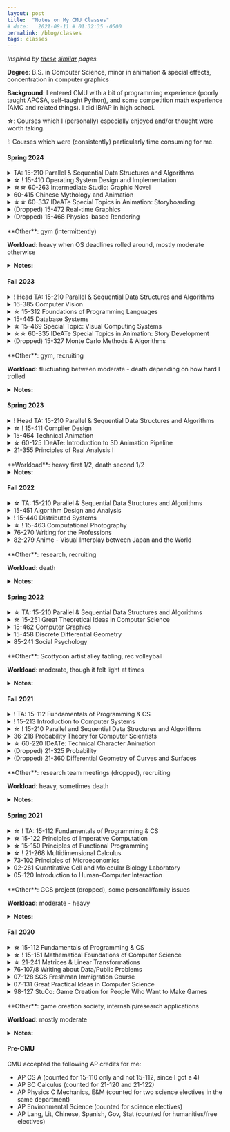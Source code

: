 ```yaml
---
layout: post
title:  "Notes on My CMU Classes"
# date:   2021-08-11 # 01:32:35 -0500
permalink: /blog/classes
tags: classes
---
```

*Inspired by [these][numbat] [similar][weihang] pages.*

**Degree**: B.S. in Computer Science, minor in animation & special effects, concentration in computer graphics

**Background**: I entered CMU with a bit of programming experience (poorly taught APCSA, self-taught Python), and some competition math experience (AMC and related things). I did IB/AP in high school.

☆: Courses which I (personally) especially enjoyed and/or thought were worth taking.

!: Courses which were (consistently) particularly time consuming for me.

#### **Spring 2024**
<details>
<summary>
TA: 15-210 Parallel & Sequential Data Structures and Algorithms
</summary>
</details>

<details>
<summary>
☆ ! 15-410 Operating System Design and Implementation
</summary>
<ul>
<li>
Mostly seconding <a href = "https://thenumb.at/cmu/">thenumbat’s</a> review on the workload/course staff. 
</li>
<li>
Lectures are taught extremely well and cover useful topics outside of OS implementation: how to ask meaningful questions, how to debug effectively, how to approach and iterate on design problems.
</li>
<li>
Projects are a lot more design-focused and rewarding than expected (than say compilers, which in my opinion has a lot more coding than emphasis on good design and debugging).
</li>
<li>
If I had say how other systems classes were helpful for this class out of the three I took beforehand, I would rank them from most to least helpful: 15-411 gave a good understanding of assembly + the stack and partner practice + managing a 15-unit systems class, 15-440 (fall) gave decent practice with design problems in a more structured setting than OS, and 15-445 overall gave ok practice with concurrency/random C things in a pretty structured setting. 
</li>
<li>
I didn't take 15-418, but my partner did, and we found its lectures occasionally very useful for the projects as well. Ultimately I think every systems class will share some relevant topic overlap with OS (ex. there were lectures covering cache coherency from 15-418, database transactions, networking, distributed operating systems).
</li>
</ul>
</details>

<details>
<summary>
☆☆ 60-263 Intermediate Studio: Graphic Novel
</summary>
<ul>
<li>
One of my favorite classes ever. <a href = "https://www.johnpena.net/">John Peña</a> is a super energetic, encouraging, and just overall amazing professor to take this class with. I felt like I learned a lot, and I had so much fun drawing and making comics every week with everybody in the class. 
</li>
</ul>
</details>

<details>
<summary>
60-415 Chinese Mythology and Animation 
</summary>
<ul>
<li>
A mostly chill gen-ed and studio class hybrid. Classes were spent either discussing Chinese mythology articles or various history of animation topics. Each group wrote a story inspired by Chinese myths and created an animation project. 
</li>
<li>
There was not much of a focus on practical animation technique as I would have liked, though I expect that would have been more present in a full studio animation class. The professors did periodically alert students to <a href = "https://studioforcreativeinquiry.org/">animation-related talks and events</a> though, which was cool.
</li>
<li>
This class also counts for the animation & special effects minor. 
</li>
</ul>
</details>

<details>
<summary>
☆☆ 60-337 IDeATe Special Topics in Animation: Storyboarding
</summary>
<ul>
<li>
A super fun follow-up (A4) mini to 60-335, and also taught by <a href = "https://alexalimhaas.com/">Alexa!</a> More focused on the visual aspects of 60-335, but storytelling approaches and topics were still relevant. One doesn't need to necessarily take both minis in that order; even just taking one of them is a really fun and fulfilling experience if you're interested in storytelling or drawing.
</li>
</ul>
</details>

<details>
<summary>
(Dropped) 15-472 Real-time Graphics 
</summary>
<ul>
<li>
Backup class for if I couldn’t get into OS, which I dropped in the second week. Also a first-time offering for writing a Vulkan graphics engine from scratch, and it seems like assignments tended to be difficult or time consuming. The little content I saw was cool though— if you like systems and performance optimization for graphics you would probably like this class.
</li>
</ul>
</details>

<details>
<summary>
(Dropped) 15-468 Physics-based Rendering
</summary>
<ul>
<li>
I actually really wanted to take this class while planning out my graphics concentration in sophomore/junior year, but I ended up not needing it to finish the concentration, and didn't want take it for other reasons (see notes below). I didn't actually go to any lectures, but I know from computational photography (taught by the same professor, Yannis) that the course is well-run (and well-funded). 
</li>
</ul>
</details>

<br>
**Other**: gym (intermittently) 

**Workload**: heavy when OS deadlines rolled around, mostly moderate otherwise 

<details>
<summary><b>Notes:</b></summary>
<ul>
<li>
I don't recommend taking a second coding-heavy class on top of OS, since it effectively takes up the amount of commitment as a part-time coding job (can be up to 30 hrs a week, sometimes more). This was one of the reasons why I opted to take an art-adjacent gened (Chinese Animation) over another graphics class. 
</li>
<li>
This was also the semester I tried to take more classes for pure personal interest (ex. comics, storyboarding, animation). In hindsight I should have tried to do this more aggressively in other semesters too. 
</li>
<li>
If I had more time, some other classes I would have liked to take include film studies, script writing, color, generative AI, and various art studios...
</li>
</ul>
</details>


#### **Fall 2023**
<details>
<summary>
! Head TA: 15-210 Parallel & Sequential Data Structures and Algorithms
</summary>
</details>

<details>
<summary>
16-385 Computer Vision 
</summary>
<ul>
<li>
Overall a not too bad class for the AI elective (especially if you don't care that much about AI). In particular there are no exams. A much more scaffolded and beginner-friendly version of 15-463 (I probably should have taken vision first.)
</li>
</ul>
</details>

<details>
<summary>
☆ 15-312 Foundations of Programming Languages 
</summary>
<ul>
<li>
Originally I was going to take 15-317 (clogic) for my logic & languages requirement, but my advisor recommended 312 over clogic. It is definitely more fast-paced and theory heavy, but in my opinion the content is probably more interesting, and the teaching quality of both the professor (Harper) and the TAs were really good as well. Also not too bad to take after having taken compilers (some content and homeworks overlapped with implementing the fun parts of a compiler without all the debugging pain). 
</li>
<li>
In some ways, this class felt like 150 but on steroids, in the sense that I would completely zone out during lecture at times and be behind in terms of content, but still be able to (somewhat) learn the content on my own by doing the homework. The homework problems were also always very satisfying to complete. 
</li>
<!-- <li>
As someone who isn't very PL-focused, I also felt that half the time the t
</li> -->
</ul>
</details>

<details>
<summary>
15-445 Database Systems
</summary>
<ul>
<li>
As this was the third systems class I took, I felt that the coding projects were not as difficult as distributed or compilers to complete. In the beginning they were quite scaffolded, and in general they felt like software engineering tasks (since we were working within a subset of an existing codebase). 
</li>
<li>
I took this class because I thought databases would be broadly useful, and because I wanted some more hands-on experience with concurrent C++. Having a bit of course and project experience with DB did help me out a bit while interviewing for jobs, but I didn't really get as much as I wanted out out of the concurrent C++ side. I will also note that the lectures and projects for CMU DB are publically available (on Youtube, Github, Gradescope), so I technically could have also taken another course and learned DB on my own (although realistically, I probably wouldn't have done that this year).
</li>
</ul>
</details>

<details>
<summary>
☆ 15-469 Special Topic: Visual Computing Systems
</summary>
<ul>
<li>
In my opinion this is the graphics class that ties everything together-- revisiting topics from the intro graphics class, computational photography, video games, graphics + ml from an architecture lense. Fun and chill seminar-style lectures with a really good professor, who used to be a B.S./M.S. student at CMU! (Oscar) 
</li>
<li>
Got to work a bit with vectorized SIMD and C++ through the assignments / course project, which was cool. I wish I could have learned and worked with CUDA explicitly (I should have picked something involving CUDA for my final project in retrospect). 
</li>
</ul>
</details>

<details>
<summary>
☆☆ 60-335 IDeATe Special Topics in Animation: Story Development
</summary>
<ul>
<li>
My favorite class I took this semester, in part because it was so different from the technical CS or technical art classes that I'm used to taking. I've always wanted to take a storytelling or writing class, and this (A3) mini taught me a lot about both while being super chill and fun. The instructor (Alexa Lim Haas) is really kind and supportive of all of her students, no matter what background they come from. 
</li>
</ul>
</details>

<details>
<summary>
(Dropped) 15-327 Monte Carlo Methods & Algorithms
</summary>
<ul>
<li>
This was a new class (that also counts for the graphics concentration). I dropped it after the first week and replaced it with databases because (1) I felt like I had seem some of the content before in graphics/discrete differential geometry (2) I didn't want to / couldn't drop any other classes and (3) it had an early morning timeslot (LOL). In retrospect I don't think I actually knew as much content as I thought I did (after looking at some of the homeworks), but this class is definitely on the mathier side.
</li>
</ul>
</details>
<br>
**Other**: gym, recruiting 

**Workload**: fluctuating between moderate - death depending on how hard I trolled


<details>
<summary><b>Notes:</b></summary>
<ul>
<li>
Recruiting sucked, as always, but especially more so this semester because of the economy/massive layoffs everywhere. Many people I knew (including me) had a hard time getting interviews.
</li>
<li> 
Definitely felt some form of senioritis this semester-- I found myself prioritizing TA-ing, playing games, or going to the gym more over grades or assignments. I think I would have had a better time mentally if I had dropped databases, but I kept putting it off. The other classes I took were all for graduation requirements (major, concentration, minor).
</li>
</ul>
</details>


#### **Spring 2023**
<details>
<summary>! Head TA: 15-210 Parallel & Sequential Data Structures and Algorithms</summary>

<ul>
<li>
A lot of work (some rewarding, some tedious). Also more stressful than necessary due to a lot of semester-specific things (ex. developing C++ Lab infrastructure, content changes, etc.). At the end of the day, had many fun moments as well with other TAs and students, which was worthwhile.  
</li>
</ul>

</details>
<details>
<summary>☆ ! 15-411 Compiler Design </summary>
<ul>
<li> 
Very hands-on class where you implement 6 compilers with a partner in a language of your choice (we used OCaml, which is what most teams used). This was pretty effective in allowing us to deeply understand how each phase of a compiler works, and also a lot of work (for me, >= 25 hrs/week).
</li>
<li>In my opinion, the labs in order of difficulty: L5 > > > L4 > L3 > L2 > L1 ~ L6 (if you pick an easier final project)
</li>
</ul>
</details>

<details>
<summary>15-464 Technical Animation </summary>
<ul>
<li> 
A graphics elective that covers both classic and modern research in animation (offered every other spring). In particular I learned a lot about cloth/fluid/deformable simulation.
</li>
<li>
Pretty flexible class that was good to take alongside compilers as well--  main assignments were two mini-projects due every three weeks, and tasks for a final project. 
</li>
</ul>
</details>

<details>
<summary>☆ 60-125 IDeATe: Introduction to 3D Animation Pipeline  </summary>
<ul>
<li> 
Really cool class where you make all aspects of a short animation (modeling, texturing, rigging, lighting, animating, etc.) from scratch. Very applicable if one is interested in working in film, animation, or games.
</li>
<li>
Interesting to see how artists use many of the concepts or tools we learned about in the 15-xxx graphics classes in the pipeline.
</li>
</ul>
</details>

<details>
<summary>21-355 Principles of Real Analysis I</summary>
<ul>
<li> 
Not too interesting, but I got some practice with formal definitions and proofs for continuous math, which is useful and sometimes cool.    
</li>
<li>
Also seems to vary a lot with the professor-- I took it with Neumayer, who was generally fairly supportive of her students.
</li>
</ul>
</details>
<br>
<!-- **Other**: n/a -->
**Workload**: heavy first 1/2, death second 1/2

<details>
<summary><b>Notes:</b></summary>
<ul>
<li>
Compilers and both animation classes had final projects in place of exams, which was hard to balance in the last month of classes. 
</li>
<li> 
Although I liked everything I was learning about, for the sake of my sanity and sleep schedule I wish I had dropped real and spent more time polishing my assignments for 60-125.
</li>
</ul>
</details>

#### **Fall 2022**
<details>
<summary>☆ TA: 15-210 Parallel & Sequential Data Structures and Algorithms</summary>
<!-- <ul>
<li> 
Not too interesting, but I got some practice with formal definitions and proofs for continuous math, which is useful and sometimes cool.    
</li>
<li>
Also seems to vary a lot with the professor-- I took it with Neumayer, who was generally fairly supportive of her students.
</li>
</ul> -->
</details>

<details>
<summary>15-451 Algorithm Design and Analysis</summary>
<ul>
<li> 
I was lucky to take this class during what seemed to be an abnormally "good" semester in terms of professors, TAs, and students-- I thought the 451 was harder than 210 and 251, but still reasonable/manageable. How hard and how reasonable 451 is seems to depend heavily on who's teaching it, though.  
</li>
<li>
As with 251, having an oral group that you get along with and are willing to work with you is more important than having a really "smart" group. 
</li>
</ul>
</details>

<details>
<summary>! 15-440 Distributed Systems</summary>
<ul>
<li> 
Possibly the worst taught CS class I've taken so far (although I've been told that I haven't taken any AI/ML classes yet). That might just be how systems courses are taught though, and exasterbated by stress. I might have taken 15-418 instead, but didn't want to deal with a second final project on top of 463's.
</li>
<li>
For the fall variant, two of the four major projects are partner projects. In my opinion, it's probably better to find a partner who has a similar working style as you, as opposed to a friend who you might not work that well with. Group issues are common.
</li>
<li>
I would rank the projects P1 > P3 >= P2 > P0 in terms of difficulty, but <a href="https://hachiyuki8.github.io/tech/2021/12/23/440-projects.html">everyone's experience is different.</a>
</li>
</ul>
</details>

<details>
<summary>☆ ! 15-463 Computational Photography</summary>
<ul>
<li> 
A really interesting and well-run class about cameras and various vision/graphics-adjacent imaging techniques. Yannis (the professor) is a great teacher and does a lot of cool imaging/rendering research. I think I learned the most from this class this semester, even though I would also rank it as the hardest class I've taken to date-- at several points I was close to dropping it.
</li>
<li>
Assignments are half implementing a research paper in Python, half applying your implemented code to your own camera photos. All of them are a lot of work but are really rewarding to get working. The class will probably go more smoothly if you've taken both computer vision and graphics beforehand (if I had to pick one, then vision is more helpful than graphics). For me there was a steep learning curve in the beginning with getting up to speed with standard vision programming tricks.
</li>
<li>
I would rank the assignments as A2 > > > A3 > A6 > A4 > A5 > A1 in terms of difficulty (but this varies for everyone). Some of my favorite assignments include building the pinhole camera for A1, A4, and the second half of A3. 
</li>
</ul>
</details>


<details>
<summary>76-270 Writing for the Professions</summary>
<ul>
<li> 
A standard writing/communication class, but felt tedious and annoying the entire semester to work through (probably due to stress). I could not bring myself to wake up for the 9am section, which was unfortunate because they took attendance.
</li>
<li>
I originally signed up for this class because I thought I would need extra units to pad different technicals / in case I dropped a class. I ended up staying in it because it was a graduation requirement, but I should have dropped and taken it a different semester.
</li>
<li>
If you're already doing research or are interested in research, 07-300 is probably a better option. I might have considered that if it didn't conflict with 463.
</li>
</ul>
</details>


<details>
<summary>82-279 Anime - Visual Interplay between Japan and the World</summary>
<ul>
<li> 
Super chill gened, with a really nice professor. You watch and discuss several anime over the course of the semester, with essays instead of exams. Counts for category 3. 
</li>
</ul>
</details>
<br>
**Other**: research, recruiting

**Workload**: death

<details>
<summary><b>Notes:</b></summary>
<ul>
<li> 
Don't take five classes, TA, and do research during interview season, even if you like suffering. 
</li>
<!-- <li> 
I met a lot of new friends through 451 and 440 this semester, which might be because a lot of CS juniors take at least one of them junior fall. In retrospect, this makes me glad I took 210 + 213 last fall to be able to have my current schedule, since in past semesters I didn't take many core classes at the "same time" as many other people in my year.
</li> -->
<li> 
My time management/tolerance for higher FCE has definitely increased over the semesters, but this semester's workload was still too heavy for me. It might have been more manageable if I didn't pick up a research project on a whim a few weeks before the semester started.
</li>
<li> 
As someone who struggled with internship applications and interviewing all throughout freshman and sophomore year, I found this interviewing cycle to be a lot more manageable (but still hard). I guess it really is true that things work out if you work hard in school, and that it's easier to be considered for interviews the older you get. Although, I still feel that I got very lucky-- landing internships and jobs are harder than ever now, with the current state of things.
</li>
</ul>
</details>

#### **Spring 2022**
<details>
<summary>☆ TA: 15-210 Parallel & Sequential Data Structures and Algorithms</summary>
<ul>
<li> 
Pretty interesting to teach theory for the first time. Deepened some shaky understanding of topics from last semester and got to work with cool vet TAs, which was really rewarding.
</li>
<li> 
Reasonable responsibilities/time commitment 
</li>
</ul>
</details>

<details>
<summary>☆ 15-251 Great Theoretical Ideas in Computer Science</summary>
<ul>
<li> 
Very well run proof-based class, many interesting theory topics and homework problems. I felt like past semesters' math/cs theory classes were finally paying off. 
</li>
<li> 
Writing sessions were initially stressful, but they ended up saving a lot of time from having to write up all the problems, and also reduced exam prep. I felt like I didn't need to prepare for exams as much (as say 210, 150, or concepts) other than reviewing practice/hw problems and some textbook definitions. 
</li>
<li> 
I think I would have suffered a lot more if I took 251 earlier, but I also would have been wowed a lot more by lectures/recitations (I think 210 did that for me in place of 251).  
</li>
<li> 
I also had a good group, which made the class fun / lighter. Having group members that you get along with and are willing to go to office hours with you is more important than having "really smart" group members.
</li>
</ul>
</details>

<details>
<summary>15-462 Computer Graphics</summary>
<ul>
<li> 
Interesting lectures and cool assignments. Tedious at times, mainly due to c++ things and me being bad at reading comprehension. Relatively chill and moderate workload class. 
</li>
<li> 
Assignments I liked the most: a3 > a2 > a1 > a4
</li>
<li> 
Assignments that drove me crazy: a3 > a4 > a1 > a2
</li>
</ul>
</details>

<details>
<summary>15-458 Discrete Differential Geometry</summary>
<ul>
<li> 
A math class in disguise as a CS class. The math (differential geometry) is actually really hard (traditionally would require rigorous understanding of real/functional analysis, linear algebra, topology, etc) but it's taught in a very visual and intuitive way that's not very rigorous. Overall an even chiller class than graphics. 
</li>
<li> 
Assignments are half written proofs/computations, and half 112-122 level progs, due every 2 weeks. Grading is pretty lenient.
</li>
<li> 
Keenan is a great lecturer, highly recommend the in person lectures. 
</li>
</ul>
</details>

<details>
<summary>85-241 Social Psychology</summary>
<ul>
<li> 
Counts as a cat 1 gened. Relatively low workload (papers, async quizzes), slow lectures with mandatory attendance, nice professors. 
</li>
</ul>
</details>
<br>
**Other**: Scottycon artist alley tabling, rec volleyball

**Workload**: moderate, though it felt light at times



<details>
<summary><b>Notes:</b></summary>
<ul>
<li> 
Felt burnt out this semester. Having a much lighter TA workload + unexpectedly lighter course load freed up a lot of time that I initially didn't know what to do with. I kind of regret not taking another technical, but that probably would have spiked workload from light-moderate to heavy-death. More free time let me do more social events and take TAing at a slower pace, which was nice. 
</li>
</ul>
</details>

#### **Fall 2021**
<details>
<summary>! TA: 15-112 Fundamentals of Programming & CS</summary>
<ul>
<li> 
☆ It was really fun to teach in person, and I made many good friends with other TAs. I had mixed feelings about TAing again at the beginning of the semester, but I'm glad I stuck through with it. 
</li>
<li>
It's easy to overwork yourself without realizing / out of caring too much when TAing for this course in particular-- I don't think this is true for all CS courses, after talking with other TAs. (2023 update: the course seems to be healthier TA-workload wise now, after some course changes)
</li>
</ul>
</details>

<details>
<summary>! 15-213 Introduction to Computer Systems</summary>
<ul>
<li> 
☆ I thought the concepts were cool/useful, and labs were difficult but rewarding to finish.
</li>
<li>
I found this class to be poorly organized though-- lectures can be hard to follow if you have zero systems background, and support for labs is terrible. 
</li>
</ul>
</details>

<details>
<summary>☆ ! 15-210 Parallel and Sequential Data Structures and Algorithms</summary>
<ul>
<li> 
I really enjoyed this class, despite not having great intuition for its content (not great at theory, no competitive programming background). The different algorithms, data structures, and algorithm design techniques were all really cool.
</li>
<li>
I found exams and labs to be really hard. 
</li>
</ul>
</details>

<details>
<summary>36-218 Probability Theory for Computer Scientists</summary>
<ul>
<li> 
Not a good class if you're looking for a strong grounding in probability. The content is poorly motivated and tedious (mostly rote calculations). 
</li>
<li>
I would have liked more theory, but I didn't have enough time/mental capacity to handle 21-325 on top of 213, 210, and TAing. I also wasn't able to get permission to register for 15-259 for S22 without having taken 15-251 (although people have gotten approved for it before).
</li>
</ul>
</details>

<details>
<summary>☆ 60-220 IDeATe: Technical Character Animation</summary>
<ul>
<li> 
Pretty cool (and time consuming) class-- you learn about classic animation exercises and build up your own <a href="{{site.url}}/projects/tcareel">character animation reel</a> over the course of the semester using Maya.  
</li>
<li>
I think people typically take this class after having taken 60-125 (which I had not), and so I struggled with random Maya/animation things throughout the semester, though everything turned out okay.
</li>
</ul>
</details>

<details>
<summary>(Dropped) 21-325 Probability</summary>
</details>

<details>
<summary>(Dropped) 21-360 Differential Geometry of Curves and Surfaces</summary>
<ul>
<li>
Seems interesting, but my schedule was already too heavy, and I felt poorly prepared to take it without any real analysis background. 
</li>
<li>
In retrospect, I wish I had taken this course over 36-218, since it was no longer offered due to low enrollment this semester (although then I probably would have died from workload). 15-458 covered similar topics but from a less rigorous lense. 
</li>
</ul>
</details>
<br>
**Other**: research team meetings (dropped), recruiting

**Workload**: heavy, sometimes death

<details>
<summary><b>Notes:</b></summary>
<ul>
<li> 
Having felt mostly fine about 122 and 150 content, 213 + 210 together was still really hard for me (remote to in person transitions, 20 hrs/week of TAing, getting sick didn't help). I was pretty much always stressed and working on either one during the semester, with little to no free time. It's doable with good time management (starting early on both, staggering the labs on different weeks, not staying stuck for too long and going to OH), although that doesn't mean it's a good idea. 
</li>
<li> 
I would have tried to take 60-125 rather than 60-220, if it didn't conflict with 213. Scheduling animation/ideate classes is hard...
</li>
<li> 
Thought about looking into graphics, systems, or algorithms concentrations after this semester. 
</li>
<li> 
I found sophomore year recruiting really hard. I struggled a lot with both preparing for and doing coding interviews. Because of this and feeling like I would be lucky to get any offers at all, I accepted the first internship offer I got without thinking too much about whether I would be interested the kind of work I would be doing, which I ended up regretting. 
In my opinion, it would have been more worthwhile if I had negotiated a later offer deadline and continued to try to recruit for other companies.
</li>
</ul>
</details>


#### **Spring 2021**
<details>
<summary>
☆ ! TA: 15-112 Fundamentals of Programming & CS
</summary>
<ul>
<li>
Took a lot of prep time, at least for my first time TA-ing. TP mentoring was by far the hardest part. Teaching recitation, helping students during OH, grading sessions, planning puzzle hunt, and leading a 3D graphics mini lecture was all fun (and stressful). Non-TP weeks were around 13-15 hrs/week, TP season was ~18 hrs/week.
</li>
</ul>
</details>


<details>
<summary>
☆ 15-122 Principles of Imperative Computation
</summary>
<ul>
<li>
Programming assignments were fun, though exams and the constant stream of work were sometimes stressful. 
</li>
</ul>
</details>

<details>
<summary>
☆ 15-150 Principles of Functional Programming
</summary>
<ul>
<li>
A really fun class with puzzle-like homework assignments, entertaining professors, and really nice TAs. Eye-opening in terms of how I thought about programming.
</li>
</ul>
</details>

<details>
<summary>
☆ ! 21-268 Multidimensional Calculus
</summary>
<ul>
<li>
Pretty challenging, as it was my first time taking a multivariable calc course. Some proofs with matrices and a little bit of real analysis (although I heard the rigor of this course depends heavily on the professor).
</li>
</ul>
</details>

<details>
<summary>
73-102 Principles of Microeconomics
</summary>
<ul>
<li>
Weekly psets, open-note exams (during covid). As an online class it wasn't too bad for a cat 2 humanities elective, but not the easiest in person.
</li>
</ul>
</details>


<details>
<summary>
02-261 Quantitative Cell and Molecular Biology Laboratory
</summary>
<ul>
<li>
Pretty chill, had some short programming assignments in Python. A decent option for the SCS lab requirement. 
</li>
</ul>
</details>

<details>
<summary>
05-120 Introduction to Human-Computer Interaction
</summary>
<ul>
<li>
Survey of different research areas and techniques within HCI, with a lot of group discussion and design-oriented projects. A gateway course that helps for declaring a primary HCI major or HCI concentration for CS majors.
</li>
</ul>
</details>
<br>
**Other**: GCS project (dropped), some personal/family issues

**Workload**: moderate - heavy


<details>
<summary><b>Notes:</b></summary>
<ul>
<li>
Moved onto campus, although almost all classes were still fully remote for me.
</li>
<li> 
I overdid it for myself this semester with 5.5 classes and TAing, although I don't regret getting a humanities and lab requirement out of the way. 
</li>
<li> 
I do wish I had taken 60-125 over 05-120, as I didn't end up liking HCI as much as I thought I would initially (although the workload of 122/150/268/TAing on top of a project class would probably have been too much for me).
</li>
<li> 
I decided to take 21-268 over 21-259 after Mackey mentioned that some theoretical understanding of multivariable calc would be useful for some computer graphics content (which I found to be true). I think it's probably worth taking for some theoretical understanding of certain AI/ML topics as well (although people are fine w/o it)
</li>
<li> 
I wish I had talked more with and befriended other TAs, especially for my first semester TAing as a freshman.
</li>
</ul>
</details>

 
#### **Fall 2020**
<details>
<summary>
☆ 15-112 Fundamentals of Programming & CS
</summary>
<ul>
<li>
! Making <a href="{{site.url}}/projects/isometrism">a term project</a> was mostly fun. Incorporating some 21-241 lecture material (change of basis, perspective rendering) was cool (and janky as hell).
</li>
<li>
Great course for getting comfortable with coding and for building a strong foundation for 15-122, 15-150. Weekly FCE goes down significantly (~10-12) if you have prior coding experience, expect during term project season. 
</li>
</ul>
</details>

<details>
<summary>
☆ ! 15-151 Mathematical Foundations of Computer Science
</summary>
<ul>
<li>
Introductory proof writing + discrete math, and also my hardest class freshman fall.   
</li>
<li>
A background in competition math definitely helped-- I wasn't that good at it, but having done AMC/AoPS style problems before, I did better than I expected. 
</li>
</ul>
</details>

<details>
<summary>
☆ 21-241 Matrices & Linear Transformations
</summary>
<ul>
<li>
My first linear algebra class-- I thought it was well taught, with basic proofs and many interesting applications (SVD, Markov matrices, perspective rendering, hamming code, spectral clustering, pageRank, etc.).
</li>
<li>
I struggled to wrap my head around concepts until the very end of the semester. If I could go back, I would have spent more time asking questions and internalizing the homework problems, since a good understanding of linear algebra is really useful in various areas of CS (such as graphics, ML, theory, etc.)
</li>
</ul>
</details>

<details>
<summary>
76-107/8 Writing about Data/Public Problems
</summary>
<ul>
<li>
Light and chill first year writing options, standard reading/discussion/essay assignments.  
</li>
</ul>
</details>

<details>
<summary>
07-128 SCS Freshman Immigration Course
</summary>
<ul>
<li>
Introductions to different majors/concentrations and departments within SCS.  
</li>
<li>
Probably would have been more fun to talk with other SCS freshmen and faculty in person :(
</li>
</ul>
</details>

<details>
<summary>
07-131 Great Practical Ideas in Computer Science
</summary>
<ul>
<li>
Useful for learning terminal/git basics, which I didn't really know before. TAs were all nice SCS upperclassmen with cool presentations and advice.
</li>
</ul>
</details>

<details>
<summary>
98-127 StuCo: Game Creation for People Who Want to Make Games
</summary>
</details>
<br>
**Other**: game creation society, internship/research applications

**Workload**: mostly moderate

<details>
<summary><b>Notes:</b></summary>
<ul>
<li>
This was one of the fully remote semesters which I took at home, due to covid. 
</li>
<li> 
I found the perspective rendering content of 241 and the 3D graphics-ish programming I did for 112 interesting, and decided to look more into graphics research/classes at CMU.
</li>
<li> 
I wish I talked and worked with more people in my classes, particularly 112 and 151.
</li>
</ul>
</details>

#### **Pre-CMU**
CMU accepted the following AP credits for me:
- AP CS A (counted for 15-110 only and not 15-112, since I got a 4)
- AP BC Calculus (counted for 21-120 and 21-122)
- AP Physics C Mechanics, E&M (counted for two science electives in the same department)
- AP Environmental Science (counted for science electives)
- AP Lang, Lit, Chinese, Spanish, Gov, Stat (counted for humanities/free electives)


[numbat]: https://thenumbat.github.io/cmu/
[weihang]: http://weihang7.github.io/courses/
